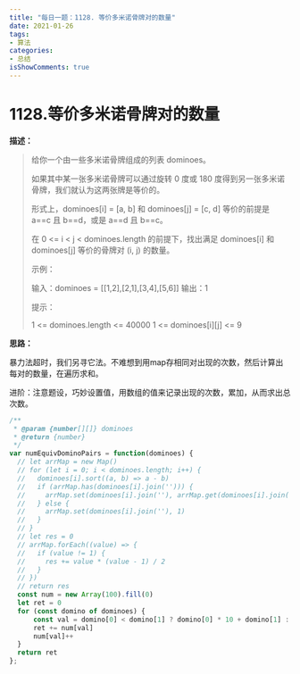 ```yaml
---
title: "每日一题：1128. 等价多米诺骨牌对的数量"
date: 2021-01-26
tags:
- 算法
categories:
- 总结
isShowComments: true
---
```


# 1128.等价多米诺骨牌对的数量

**描述：**

> 给你一个由一些多米诺骨牌组成的列表 dominoes。
>
> 如果其中某一张多米诺骨牌可以通过旋转 0 度或 180 度得到另一张多米诺骨牌，我们就认为这两张牌是等价的。
>
> 形式上，dominoes[i] = [a, b] 和 dominoes[j] = [c, d] 等价的前提是 a==c 且 b==d，或是 a==d 且 b==c。
>
> 在 0 <= i < j < dominoes.length 的前提下，找出满足 dominoes[i] 和 dominoes[j] 等价的骨牌对 (i, j) 的数量。
>
>  
>
> 示例：
>
> 输入：dominoes = [[1,2],[2,1],[3,4],[5,6]]
> 输出：1
>
>
> 提示：
>
> 1 <= dominoes.length <= 40000
> 1 <= dominoes[i][j] <= 9

**思路：**

暴力法超时，我们另寻它法。不难想到用map存相同对出现的次数，然后计算出每对的数量，在遍历求和。

进阶：注意题设，巧妙设置值，用数组的值来记录出现的次数，累加，从而求出总次数。

```javascript
/**
 * @param {number[][]} dominoes
 * @return {number}
 */
var numEquivDominoPairs = function(dominoes) {
  // let arrMap = new Map()
  // for (let i = 0; i < dominoes.length; i++) {
  //   dominoes[i].sort((a, b) => a - b)
  //   if (arrMap.has(dominoes[i].join(''))) {
  //     arrMap.set(dominoes[i].join(''), arrMap.get(dominoes[i].join('')) + 1) 
  //   } else {
  //     arrMap.set(dominoes[i].join(''), 1)
  //   }
  // }
  // let res = 0
  // arrMap.forEach((value) => {
  //   if (value != 1) {
  //     res += value * (value - 1) / 2
  //   }
  // })
  // return res
  const num = new Array(100).fill(0)
  let ret = 0
  for (const domino of dominoes) {
      const val = domino[0] < domino[1] ? domino[0] * 10 + domino[1] : domino[1] * 10 + domino[0]
      ret += num[val]
      num[val]++
  }
  return ret
};
```

